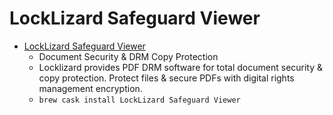 # LockLizard Safeguard Viewer
- [LockLizard Safeguard Viewer](https://www.locklizard.com/)
  -  Document Security & DRM Copy Protection
  - Locklizard provides PDF DRM software for total document security & copy protection. Protect files & secure PDFs with digital rights management encryption.
  - `brew cask install LockLizard Safeguard Viewer`
